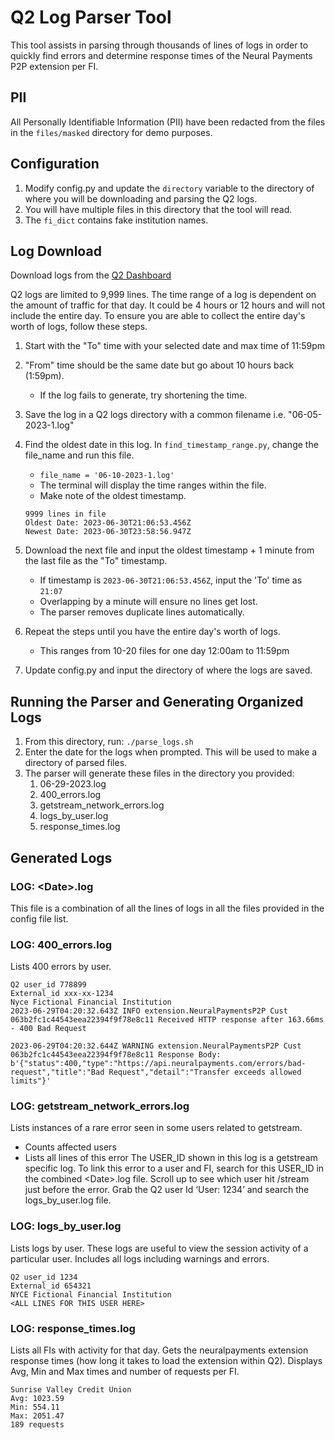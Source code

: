 
# Q2 Log Parser Tool

This tool assists in parsing through thousands of lines of logs in order to quickly find errors and determine response times of the Neural Payments P2P extension per FI.

## PII
All Personally Identifiable Information (PII) have been redacted from the files in the `files/masked` directory for demo purposes.

## Configuration
1. Modify config.py and update the `directory` variable to the directory of where you will be downloading and parsing the Q2 logs.
2. You will have multiple files in this directory that the tool will read.
3. The `fi_dict` contains fake institution names.

## Log Download
Download logs from the [Q2 Dashboard](https://q2developer.com/selfservice/logs)

Q2 logs are limited to 9,999 lines. The time range of a log is dependent on the amount of traffic for that day. It could be 4 hours or 12 hours and will not include the entire day. To ensure you are able to collect the entire day's worth of logs, follow these steps.

1. Start with the "To" time with your selected date and max time of 11:59pm
2. "From" time should be the same date but go about 10 hours back (1:59pm).
	- If the log fails to generate, try shortening the time.
3. Save the log in a Q2 logs directory with a common filename i.e. "06-05-2023-1.log"
4. Find the oldest date in this log. In `find_timestamp_range.py`, change the file_name and run this file.
	-  `file_name = '06-10-2023-1.log'`
	- The terminal will display the time ranges within the file.
	- Make note of the oldest timestamp.
	```
	9999 lines in file
	Oldest Date: 2023-06-30T21:06:53.456Z
	Newest Date: 2023-06-30T23:58:56.947Z
	```

5. Download the next file and input the oldest timestamp + 1 minute from the last file as the "To" timestamp.
	- If timestamp is `2023-06-30T21:06:53.456Z`, input the 'To' time as `21:07`
	- Overlapping by a minute will ensure no lines get lost.
	- The parser removes duplicate lines automatically.
6. Repeat the steps until you have the entire day's worth of logs.
	- This ranges from 10-20 files for one day 12:00am to 11:59pm
7. Update config.py and input the directory of where the logs are saved.

## Running the Parser and Generating Organized Logs

1. From this directory, run: `./parse_logs.sh`
2. Enter the date for the logs when prompted. This will be used to make a directory of parsed files.
3. The parser will generate these files in the directory you provided:
	1. 06-29-2023.log
	2. 400_errors.log
	3. getstream_network_errors.log
	4. logs_by_user.log
	5. response_times.log

## Generated Logs

### LOG: \<Date\>.log
This file is a combination of all the lines of logs in all the files provided in the config file list.

### LOG: 400_errors.log
Lists 400 errors by user.
```
Q2 user_id 778899
External_id xxx-xx-1234
Nyce Fictional Financial Institution
2023-06-29T04:20:32.643Z INFO extension.NeuralPaymentsP2P Cust 063b2fc1c44543eea22394f9f78e8c11 Received HTTP response after 163.66ms - 400 Bad Request

2023-06-29T04:20:32.644Z WARNING extension.NeuralPaymentsP2P Cust 063b2fc1c44543eea22394f9f78e8c11 Response Body: b'{"status":400,"type":"https://api.neuralpayments.com/errors/bad-request","title":"Bad Request","detail":"Transfer exceeds allowed limits"}'
```

### LOG: getstream_network_errors.log
Lists instances of a rare error seen in some users related to getstream.
- Counts affected users
- Lists all lines of this error
The USER_ID shown in this log is a getstream specific log. To link this error to a user and FI, search for this USER_ID in the combined \<Date\>.log file. Scroll up to see which user hit /stream just before the error. Grab the Q2 user Id ‘User: 1234’ and search the logs_by_user.log file.

### LOG: logs_by_user.log
Lists logs by user. These logs are useful to view the session activity of a particular user. Includes all logs including warnings and errors.
```
Q2 user_id 1234
External_id 654321
NYCE Fictional Financial Institution
<ALL LINES FOR THIS USER HERE>
```

### LOG: response_times.log
Lists all FIs with activity for that day. Gets the neuralpayments extension response times (how long it takes to load the extension within Q2). Displays Avg, Min and Max times and number of requests per FI.
```
Sunrise Valley Credit Union
Avg: 1023.59
Min: 554.11
Max: 2051.47
189 requests
```